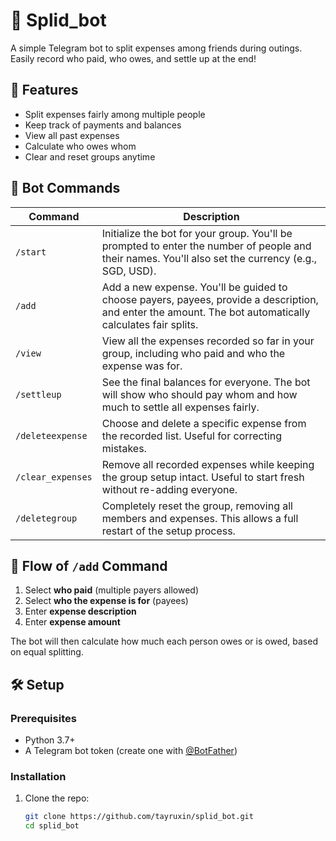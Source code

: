 # 💸 Splid_bot

A simple Telegram bot to split expenses among friends during outings. Easily record who paid, who owes, and settle up at the end!

## 🚀 Features

- Split expenses fairly among multiple people
- Keep track of payments and balances
- View all past expenses
- Calculate who owes whom
- Clear and reset groups anytime

## 🤖 Bot Commands

| Command           | Description |
|------------------|-------------|
| `/start`          | Initialize the bot for your group. You'll be prompted to enter the number of people and their names. You'll also set the currency (e.g., SGD, USD). |
| `/add`            | Add a new expense. You'll be guided to choose payers, payees, provide a description, and enter the amount. The bot automatically calculates fair splits. |
| `/view`           | View all the expenses recorded so far in your group, including who paid and who the expense was for. |
| `/settleup`       | See the final balances for everyone. The bot will show who should pay whom and how much to settle all expenses fairly. |
| `/deleteexpense`  | Choose and delete a specific expense from the recorded list. Useful for correcting mistakes. |
| `/clear_expenses` | Remove all recorded expenses while keeping the group setup intact. Useful to start fresh without re-adding everyone. |
| `/deletegroup`    | Completely reset the group, removing all members and expenses. This allows a full restart of the setup process. |

## 🧠 Flow of `/add` Command

1. Select **who paid** (multiple payers allowed)
2. Select **who the expense is for** (payees)
3. Enter **expense description**
4. Enter **expense amount**

The bot will then calculate how much each person owes or is owed, based on equal splitting.

## 🛠 Setup

### Prerequisites

- Python 3.7+
- A Telegram bot token (create one with [@BotFather](https://t.me/BotFather))

### Installation

1. Clone the repo:

   ```bash
   git clone https://github.com/tayruxin/splid_bot.git
   cd splid_bot

